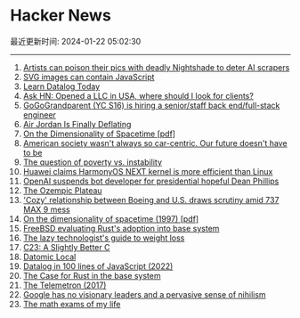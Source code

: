 # Hacker News

最近更新时间: 2024-01-22 05:02:30

--- 
1. [Artists can poison their pics with deadly Nightshade to deter AI scrapers](https://www.theregister.com/2024/01/20/nightshade_ai_images/) 
2. [SVG images can contain JavaScript](https://github.com/berthubert/trifecta/issues/38) 
3. [Learn Datalog Today](https://www.learndatalogtoday.org/) 
4. [Ask HN: Opened a LLC in USA, where should I look for clients?](https://news.ycombinator.com/item?id=39079840) 
5. [GoGoGrandparent (YC S16) is hiring a senior/staff back end/full-stack engineer](https://news.ycombinator.com/item?id=39080224) 
6. [Air Jordan Is Finally Deflating](https://www.theatlantic.com/technology/archive/2024/01/air-jordan-trend-is-over/677195/) 
7. [On the Dimensionality of Spacetime [pdf]](https://space.mit.edu/home/tegmark/dimensions.pdf) 
8. [American society wasn't always so car-centric. Our future doesn't have to be](https://yaleclimateconnections.org/2023/10/american-society-wasnt-always-so-car-centric-our-future-doesnt-have-to-be-either/) 
9. [The question of poverty vs. instability](https://www.robkhenderson.com/p/being-poor-doesnt-have-the-same-effect) 
10. [Huawei claims HarmonyOS NEXT kernel is more efficient than Linux](https://www.notebookcheck.net/Huawei-claims-HarmonyOS-NEXT-kernel-is-3x-more-efficient-than-Linux.795125.0.html) 
11. [OpenAI suspends bot developer for presidential hopeful Dean Phillips](https://www.washingtonpost.com/technology/2024/01/20/openai-dean-phillips-ban-chatgpt/) 
12. [The Ozempic Plateau](https://www.theatlantic.com/health/archive/2024/01/why-you-will-stop-losing-weight-ozempic/677148/) 
13. ['Cozy' relationship between Boeing and U.S. draws scrutiny amid 737 MAX 9 mess](https://text.npr.org/1225466035) 
14. [On the dimensionality of spacetime (1997) [pdf]](https://space.mit.edu/home/tegmark/dimensions.pdf) 
15. [FreeBSD evaluating Rust's adoption into base system](https://mail-archive.freebsd.org/cgi/getmsg.cgi?fetch=414797+0+current/freebsd-hackers) 
16. [The lazy technologist's guide to weight loss](https://dberkholz.com/2024/01/17/the-lazy-technologists-guide-to-weight-loss/) 
17. [C23: A Slightly Better C](https://lemire.me/blog/2024/01/21/c23-a-slightly-better-c/) 
18. [Datomic Local](https://blog.datomic.com/2023/08/datomic-local-is-released.html) 
19. [Datalog in 100 lines of JavaScript (2022)](https://www.instantdb.com/essays/datalogjs) 
20. [The Case for Rust in the base system](https://mail-archive.freebsd.org/cgi/getmsg.cgi?fetch=414797+0+current/freebsd-hackers) 
21. [The Telemetron (2017)](https://www.media.mit.edu/projects/the-telemetron/overview/) 
22. [Google has no visionary leaders and a pervasive sense of nihilism](https://twitter.com/buccocapital/status/1749083246091026457) 
23. [The math exams of my life](https://www.andreinc.net/2024/01/09/the-most-important-math-exams-of-my-life) 
